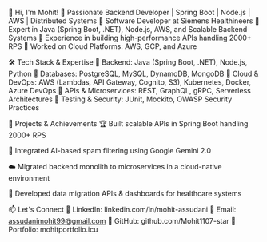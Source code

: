 👋 Hi, I'm Mohit! 🚀
Passionate Backend Developer | Spring Boot | Node.js | AWS | Distributed Systems
🔹 Software Developer at Siemens Healthineers
🔹 Expert in Java (Spring Boot, .NET), Node.js, AWS, and Scalable Backend Systems
🔹 Experience in building high-performance APIs handling 2000+ RPS
🔹 Worked on Cloud Platforms: AWS, GCP, and Azure

🛠️ Tech Stack & Expertise
🔹 Backend: Java (Spring Boot, .NET), Node.js, Python
🔹 Databases: PostgreSQL, MySQL, DynamoDB, MongoDB
🔹 Cloud & DevOps: AWS (Lambdas, API Gateway, Cognito, S3), Kubernetes, Docker, Azure DevOps
🔹 APIs & Microservices: REST, GraphQL, gRPC, Serverless Architectures
🔹 Testing & Security: JUnit, Mockito, OWASP Security Practices

📌 Projects & Achievements
🏆 Built scalable APIs in Spring Boot handling 2000+ RPS

🚀 Integrated AI-based spam filtering using Google Gemini 2.0

☁️ Migrated backend monolith to microservices in a cloud-native environment

🔬 Developed data migration APIs & dashboards for healthcare systems


📫 Let's Connect
🔗 LinkedIn: linkedin.com/in/mohit-assudani
📧 Email: assudanimohit99@gmail.com
🚀 GitHub: github.com/Mohit1107-star
🌱 Portfolio: mohitportfolio.icu

<!---
Mohit1107-star/Mohit1107-star is a ✨ special ✨ repository because its `README.md` (this file) appears on your GitHub profile.
You can click the Preview link to take a look at your changes.
--->
